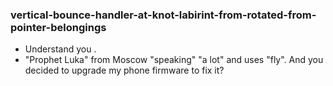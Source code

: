 ### vertical-bounce-handler-at-knot-labirint-from-rotated-from-pointer-belongings

* Understand you .
* "Prophet Luka" from Moscow "speaking" "a lot" and uses "fly". And you decided to upgrade my phone firmware to fix it?